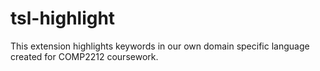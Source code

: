# tsl-highlight

This extension highlights keywords in our own domain specific language created for COMP2212 coursework.
